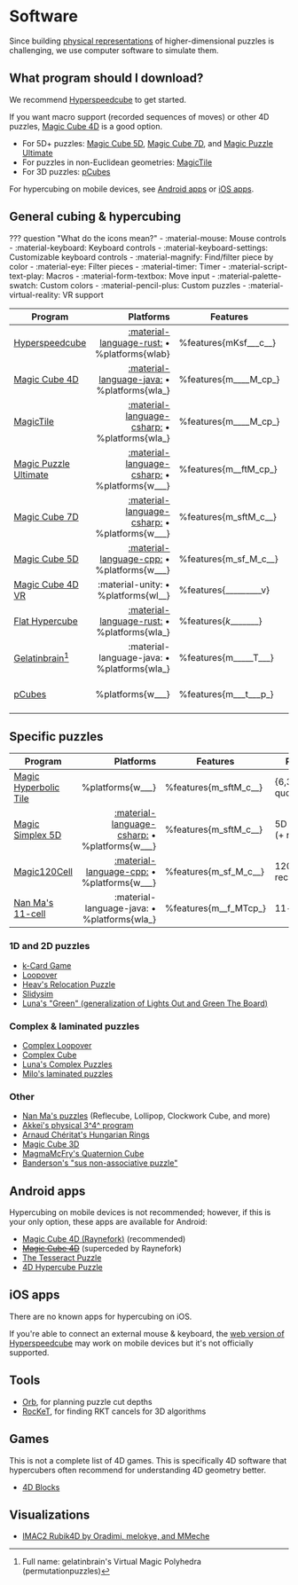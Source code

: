 # Software

Since building [physical representations](/puzzles/physical/index.md) of higher-dimensional puzzles is challenging, we use computer software to simulate them.

## What program should I download?

We recommend [Hyperspeedcube][hsc] to get started.

If you want macro support (recorded sequences of moves) or other 4D puzzles, [Magic Cube 4D][mc4d] is a good option.

- For 5D+ puzzles: [Magic Cube 5D][mc5d], [Magic Cube 7D][mc7d], and [Magic Puzzle Ultimate][mpu]
- For puzzles in non-Euclidean geometries: [MagicTile][mt]
- For 3D puzzles: [pCubes][pcubes]

For hypercubing on mobile devices, see [Android apps](#android-apps) or [iOS apps](#ios-apps).

## General cubing & hypercubing

<!-- %features{mksftMTcpv} -->
<!-- %platforms{wlab} -->

??? question "What do the icons mean?"
    - :material-mouse: Mouse controls
    - :material-keyboard: Keyboard controls
    - :material-keyboard-settings: Customizable keyboard controls
    - :material-magnify: Find/filter piece by color
    - :material-eye: Filter pieces
    - :material-timer: Timer
    - :material-script-text-play: Macros
    - :material-form-textbox: Move input
    - :material-palette-swatch: Custom colors
    - :material-pencil-plus: Custom puzzles
    - :material-virtual-reality: VR support

| Program                                     |                                                 Platforms | Features              | Puzzles                |
| ------------------------------------------- | --------------------------------------------------------: | --------------------- | ---------------------- |
| [Hyperspeedcube][hsc]                       |    [:material-language-rust:][hsc-src] • %platforms{wlab} | %features{mKsf___c__} | {1-9}^{3-4}^           |
| [Magic Cube 4D][mc4d]                       |   [:material-language-java:][mc4d-src] • %platforms{wla_} | %features{m____M_cp_} | 4D via Schläfli symbol |
| [MagicTile][mt]                             |   [:material-language-csharp:][mt-src] • %platforms{wla_} | %features{m____M_cp_} | 2D tilings             |
| [Magic Puzzle Ultimate][mpu]                |  [:material-language-csharp:][mpu-src] • %platforms{w___} | %features{m__ftM_cp_} | 3D+ doctrinaire        |
| [Magic Cube 7D][mc7d]                       | [:material-language-csharp:][mc7d-src] • %platforms{w___} | %features{m_sftM_c__} | {3-5}^{4-7}^           |
| [Magic Cube 5D][mc5d]                       |    [:material-language-cpp:][mc5d-src] • %platforms{w___} | %features{m_sf_M_c__} | {2-7}^5^               |
| [Magic Cube 4D VR][mc4d-vr]                 |                       :material-unity: • %platforms{wl__} | %features{_________v} | 3^4^                   |
| [Flat Hypercube][flat]                      |   [:material-language-rust:][flat-src] • %platforms{wla_} | %features{_k________} | {1-19}^{1-8}^          |
| [Gelatinbrain][gelatinbrain][^gelatinbrain] |               :material-language-java: • %platforms{wla_} | %features{m_____T___} | many cursed things     |
| [pCubes][pCubes]                            |                                          %platforms{w___} | %features{m___t___p_} | nearly every 3D puzzle |

[hsc]: /software/hyperspeedcube.md
[hsc-src]: https://github.com/HactarCE/Hyperspeedcube
[mc4d]: /software/magiccube4d.md
[mc4d-src]: https://github.com/cutelyaware/magiccube4d
[mt]: http://roice3.org/magictile/
[mt-src]: https://github.com/roice3/MagicTile
[mpu]: /software/magicpuzzleultimate.md
[mpu-src]: https://github.com/cutelyaware/MPUlt
[mc5d]: http://www.gravitation3d.com/magiccube5d/
[mc5d-src]: https://github.com/roice3/MagicCube5D
[mc7d]: https://superliminal.com/andrey/mc7d/
[mc7d-src]: https://superliminal.com/andrey/mc7d/MC7D-src-orig.zip
[mc4d-vr]: https://store.steampowered.com/app/2413000/Magic_Cube_4D_VR/
[flat]: https://github.com/milojacquet/flat-hypercube
[flat-src]: https://github.com/milojacquet/flat-hypercube
[gelatinbrain]: https://github.com/Hypercubers/gelatinbrain/
[pCubes]: https://twistypuzzles.com/forum/viewtopic.php?t=27054

[^gelatinbrain]: Full name: gelatinbrain's Virtual Magic Polyhedra (permutationpuzzles)

## Specific puzzles

| Program                                     |                                                 Platforms | Features              | Puzzle                   |
| ------------------------------------------- | --------------------------------------------------------: | --------------------- | ------------------------ |
| [Magic Hyperbolic Tile][mht633]             |                                          %platforms{w___} | %features{m_sftM_c__} | {6,3,3} (7 quotients)    |
| [Magic Simplex 5D][ms5d]                    | [:material-language-csharp:][ms5d-src] • %platforms{w___} | %features{m_sftM_c__} | 5D simplex (+ recuts)    |
| [Magic120Cell][m120c]                       |   [:material-language-cpp:][m120c-src] • %platforms{w___} | %features{m_sf_M_c__} | 120-cell (+ recolorings) |
| [Nan Ma's 11-cell][11cell]                  |               :material-language-java: • %platforms{wla_} | %features{m__f_MTcp_} | 11-cell                  |

[ms5d]: https://superliminal.com/andrey/ms5d/
[ms5d-src]: https://superliminal.com/andrey/ms5d/Simplex5dSrc.zip
[m120c]: http://www.gravitation3d.com/magic120cell/
[m120c-src]: https://github.com/roice3/Magic120Cell
[11cell]: https://superliminal.com/cube/ElevenCell.jar
[mht633]: https://superliminal.com/andrey/mht633/

### 1D and 2D puzzles

- [k-Card Game](https://masonhorne.github.io/k-Card-Game/)
- [Loopover](https://loopover.xyz/)
- [Heav's Relocation Puzzle](https://github.com/heav-4/relocation)
- [Slidysim](https://www.slidysim.com/)
- [Luna's "Green" (generalization of Lights Out and Green The Board)](https://github.com/Sonicpineapple/Green)

### Complex & laminated puzzles

- [Complex Loopover](https://milojacquet.com/loopover/complex)
- [Complex Cube](https://twistypuzzles.com/forum/viewtopic.php?f=1&t=22353)
- [Luna's Complex Puzzles](https://sonicpineapple.github.io/Complex-Puzzles/Complex.html)
- [Milo's laminated puzzles](https://github.com/milojacquet/laminated)

### Other

- [Nan Ma's puzzles](https://www.nan.ma/) (Reflecube, Lollipop, Clockwork Cube, and more)
- [Akkei's physical 3^4^ program][akkei-phys]
- [Arnaud Chéritat's Hungarian Rings](https://www.math.univ-toulouse.fr/~cheritat/AppletsDivers/AnneauxHongrois/)
- [Magic Cube 3D](https://github.com/rzhao271/MC3D/releases/latest/)
- [MagmaMcFry's Quaternion Cube](https://magmamcfry.github.io/QuaternionCube/)
- [Banderson's "sus non-associative puzzle"](https://github.com/lopidoff/sus-non-ass-puzzle-family)

[akkei-phys]: https://drive.google.com/drive/folders/1xBEKkGYIFKSAcIgJjPCIx_W0vdJawuZ0

## Android apps

Hypercubing on mobile devices is not recommended; however, if this is your only option, these apps are available for Android:

- [Magic Cube 4D (Raynefork)](https://play.google.com/store/apps/details?id=me.rayzz.magiccube4d) (recommended)
- <strike>[Magic Cube 4D](https://play.google.com/store/apps/details?id=com.superliminal.magiccube4d)</strike> (superceded by Raynefork)
- [The Tesseract Puzzle](https://play.google.com/store/apps/details?id=com.MadMagics.OpenGL_Shaders)
- [4D Hypercube Puzzle](https://play.google.com/store/apps/details?id=com.tesseract_game&hl=en_US&gl=US)

## iOS apps

There are no known apps for hypercubing on iOS.

If you're able to connect an external mouse & keyboard, the [web version of Hyperspeedcube][hsc-web] may work on mobile devices but it's not officially supported.

[hsc-web]: https://hypercubing.xyz/hyperspeedcube/

## Tools

- [Orb](https://milojacquet.com/twisty/orb), for planning puzzle cut depths
- [RocKeT](https://github.com/HactarCE/rocket), for finding RKT cancels for 3D algorithms

## Games

This is not a complete list of 4D games. This is specifically 4D software that hypercubers often recommend for understanding 4D geometry better.

- [4D Blocks](https://www.urticator.net/blocks/)

## Visualizations

- [IMAC2 Rubik4D by Oradimi, melokye, and MMeche](https://github.com/melokye/IMAC2_Rubik4D)
